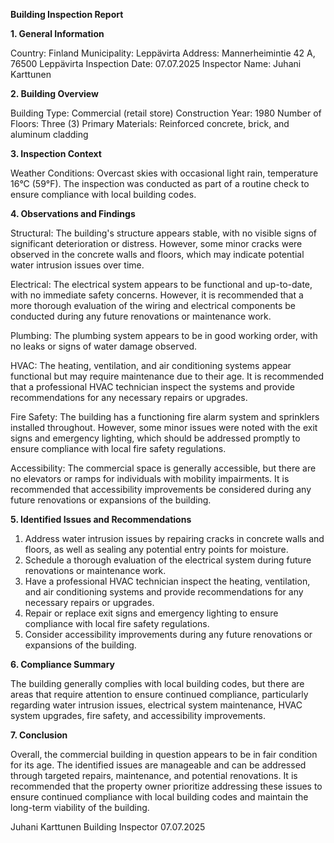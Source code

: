  **Building Inspection Report**

**1. General Information**

Country: Finland
Municipality: Leppävirta
Address: Mannerheimintie 42 A, 76500 Leppävirta
Inspection Date: 07.07.2025
Inspector Name: Juhani Karttunen

**2. Building Overview**

Building Type: Commercial (retail store)
Construction Year: 1980
Number of Floors: Three (3)
Primary Materials: Reinforced concrete, brick, and aluminum cladding

**3. Inspection Context**

Weather Conditions: Overcast skies with occasional light rain, temperature 16°C (59°F). The inspection was conducted as part of a routine check to ensure compliance with local building codes.

**4. Observations and Findings**

Structural: The building's structure appears stable, with no visible signs of significant deterioration or distress. However, some minor cracks were observed in the concrete walls and floors, which may indicate potential water intrusion issues over time.

Electrical: The electrical system appears to be functional and up-to-date, with no immediate safety concerns. However, it is recommended that a more thorough evaluation of the wiring and electrical components be conducted during any future renovations or maintenance work.

Plumbing: The plumbing system appears to be in good working order, with no leaks or signs of water damage observed.

HVAC: The heating, ventilation, and air conditioning systems appear functional but may require maintenance due to their age. It is recommended that a professional HVAC technician inspect the systems and provide recommendations for any necessary repairs or upgrades.

Fire Safety: The building has a functioning fire alarm system and sprinklers installed throughout. However, some minor issues were noted with the exit signs and emergency lighting, which should be addressed promptly to ensure compliance with local fire safety regulations.

Accessibility: The commercial space is generally accessible, but there are no elevators or ramps for individuals with mobility impairments. It is recommended that accessibility improvements be considered during any future renovations or expansions of the building.

**5. Identified Issues and Recommendations**

1. Address water intrusion issues by repairing cracks in concrete walls and floors, as well as sealing any potential entry points for moisture.
2. Schedule a thorough evaluation of the electrical system during future renovations or maintenance work.
3. Have a professional HVAC technician inspect the heating, ventilation, and air conditioning systems and provide recommendations for any necessary repairs or upgrades.
4. Repair or replace exit signs and emergency lighting to ensure compliance with local fire safety regulations.
5. Consider accessibility improvements during any future renovations or expansions of the building.

**6. Compliance Summary**

The building generally complies with local building codes, but there are areas that require attention to ensure continued compliance, particularly regarding water intrusion issues, electrical system maintenance, HVAC system upgrades, fire safety, and accessibility improvements.

**7. Conclusion**

Overall, the commercial building in question appears to be in fair condition for its age. The identified issues are manageable and can be addressed through targeted repairs, maintenance, and potential renovations. It is recommended that the property owner prioritize addressing these issues to ensure continued compliance with local building codes and maintain the long-term viability of the building.

Juhani Karttunen
Building Inspector
07.07.2025